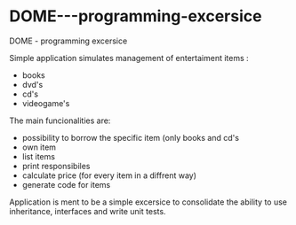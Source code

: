 # DOME---programming-excersice
DOME - programming excersice

Simple application simulates management of entertaiment items :
 - books
 - dvd's
 - cd's
 - videogame's

The main funcionalities are:
  - possibility to borrow the specific item (only books and cd's
  - own item
  - list items
  - print responsibiles
  - calculate price (for every item in a diffrent way)
  - generate code for items
  
Application is ment to be a simple excersice to consolidate the ability to use inheritance, interfaces and write unit tests.
  


